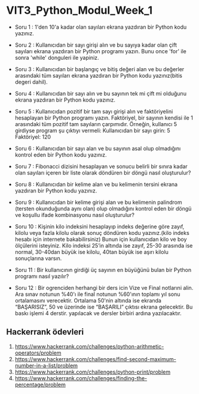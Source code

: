 # VIT3_Python_Modul_Week_1

- Soru 1 : 1'den 10'a kadar olan sayıları ekrana yazdıran bir Python kodu yazınız.

- Soru 2 : Kullanıcıdan bir sayı girişi alın ve bu sayıya kadar olan çift sayıları ekrana yazdıran bir Python programı yazın. Bunu once 'for' ile sonra 'while' donguleri ile yapiniz. 

- Soru 3 : Kullanıcıdan bir başlangıç ve bitiş değeri alan ve bu değerler arasındaki tüm sayıları ekrana yazdıran bir Python kodu yazınız(bitis degeri dahil).

- Soru 4 : Kullanıcıdan bir sayı alın ve bu sayının tek mi çift mi olduğunu ekrana yazdıran bir Python kodu yazınız.

- Soru 5 : Kullanıcıdan pozitif bir tam sayı girişi alın ve faktöriyelini hesaplayan bir Python programı yazın. Faktöriyel, bir sayının kendisi ile 1 arasındaki tüm pozitif tam sayıların çarpımıdır. 
Örneğin, kullanıcı 5 girdiyse program şu çıktıyı vermeli:
Kullanıcıdan bir sayı girin: 5 
Faktöriyel: 120

- Soru 6 : Kullanıcıdan bir sayı alan ve bu sayının asal olup olmadığını kontrol eden bir Python kodu yazınız.

- Soru 7 : Fibonacci dizisini hesaplayan ve sonucu belirli bir sınıra kadar olan sayıları içeren bir liste olarak döndüren bir döngü nasıl oluşturulur? 


- Soru 8 : Kullanıcıdan bir kelime alan ve bu kelimenin tersini ekrana yazdıran bir Python kodu yazınız.

- Soru 9 : Kullanıcıdan bir kelime girişi alan ve bu kelimenin palindrom (tersten okunduğunda aynı olan) olup olmadığını kontrol eden bir döngü ve koşullu ifade kombinasyonu nasıl oluşturulur?

- Soru 10 : Kişinin kilo indeksini hesaplayıp indeks değerine göre zayıf, kilolu veya fazla kilolu olarak sonuç döndüren kodu yazınız.(kilo indeks hesabı için internete bakabilirsiniz) 
Bunun için kullanıcıdan kilo ve boy ölçülerini isteyiniz. Kilo indeksi 
25’in altında ise zayıf, 
25-30 arasında ise normal, 
30-40dan büyük ise kilolu, 
40tan büyük ise aşırı kilolu sonuçlarına varsın.

- Soru 11 : Bir kullanıcının girdiği üç sayının en büyüğünü bulan bir Python programı nasıl yazılır?

- Soru 12 : Bir ogrenciden herhangi bir ders icin Vize ve Final notlarıni alin. Ara sınav notunun %40'ı ile final notunun %60'ının toplamı yıl sonu ortalamasını verecektir. Ortalama 50'nin altında ise ekranda “BAŞARISIZ”, 50 ve üzerinde ise “BAŞARILI” çıktısı ekrana gelecektir. Bu baskı işlemi 4 derstir. yapılacak ve dersler birbiri ardına yazılacaktır.


## Hackerrank ödevleri
1.  https://www.hackerrank.com/challenges/python-arithmetic-operators/problem
2.  https://www.hackerrank.com/challenges/find-second-maximum-number-in-a-list/problem
3.  https://www.hackerrank.com/challenges/python-print/problem
4.  https://www.hackerrank.com/challenges/finding-the-percentage/problem
